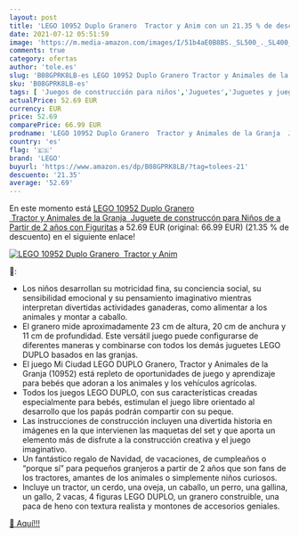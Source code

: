 ```yaml
---
layout: post
title: 'LEGO 10952 Duplo Granero  Tractor y Anim con un 21.35 % de descuento'
date: 2021-07-12 05:51:59
image: 'https://m.media-amazon.com/images/I/51b4aE0B8BS._SL500_._SL400_.jpg'
comments: true
category: ofertas
author: 'tole.es'
slug: 'B08GPRK8LB-es LEGO 10952 Duplo Granero Tractor y Animales de la Granja...'
sku: 'B08GPRK8LB-es'
tags: [ 'Juegos de construcción para niños','Juguetes','Juguetes y juegos','lego', ]
actualPrice: 52.69 EUR
currency: EUR
price: 52.69
comparePrice: 66.99 EUR
prodname: 'LEGO 10952 Duplo Granero  Tractor y Animales de la Granja  Juguete de construccón para Niños de a Partir de 2 años con Figuritas'
country: 'es'
flag: '🇪🇸'
brand: 'LEGO'
buyurl: 'https://www.amazon.es/dp/B08GPRK8LB/?tag=tolees-21'
descuento: '21.35'
average: '52.69'
---
```


En este momento está [LEGO 10952 Duplo Granero  Tractor y Animales de la Granja  Juguete de construccón para Niños de a Partir de 2 años con Figuritas](https://www.amazon.es/dp/B08GPRK8LB/?tag=tolees-21) a 52.69 EUR (original: 66.99 EUR) (21.35 %  de descuento) en el siguiente enlace!

[![LEGO 10952 Duplo Granero  Tractor y Anim](https://m.media-amazon.com/images/I/51b4aE0B8BS._SL500_._SL400_.jpg)](https://www.amazon.es/dp/B08GPRK8LB/?tag=tolees-21)

🔎:

- Los niños desarrollan su motricidad fina, su conciencia social, su sensibilidad emocional y su pensamiento imaginativo mientras interpretan divertidas actividades ganaderas, como alimentar a los animales y montar a caballo.
- El granero mide aproximadamente 23 cm de altura, 20 cm de anchura y 11 cm de profundidad. Este versátil juego puede configurarse de diferentes maneras y combinarse con todos los demás juguetes LEGO DUPLO basados en las granjas.
- El juego Mi Ciudad LEGO DUPLO Granero, Tractor y Animales de la Granja (10952) está repleto de oportunidades de juego y aprendizaje para bebés que adoran a los animales y los vehículos agrícolas.
- Todos los juegos LEGO DUPLO, con sus características creadas especialmente para bebés, estimulan el juego libre orientado al desarrollo que los papás podrán compartir con su peque.
- Las instrucciones de construcción incluyen una divertida historia en imágenes en la que intervienen las maquetas del set y que aporta un elemento más de disfrute a la construcción creativa y el juego imaginativo.
- Un fantástico regalo de Navidad, de vacaciones, de cumpleaños o “porque sí” para pequeños granjeros a partir de 2 años que son fans de los tractores, amantes de los animales o simplemente niños curiosos.
- Incluye un tractor, un cerdo, una oveja, un caballo, un perro, una gallina, un gallo, 2 vacas, 4 figuras LEGO DUPLO, un granero construible, una paca de heno con textura realista y montones de accesorios geniales.

[🛒 Aquí!!!](https://www.amazon.es/dp/B08GPRK8LB/?tag=tolees-21)
